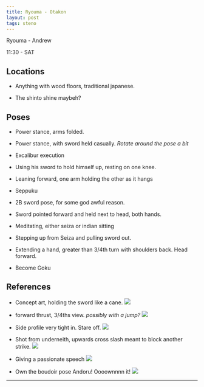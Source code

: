 ```yaml
---
title: Ryouma - Otakon
layout: post
tags: steno
---
```


Ryouma - Andrew

11:30 - SAT

## Locations

- Anything with wood floors, traditional japanese.

- The shinto shine maybeh?

## Poses

* Power stance, arms folded.

* Power stance, with sword held casually. *Rotate around the pose a bit*

* Excalibur execution

* Using his sword to hold himself up, resting on one knee.

* Leaning forward, one arm holding the other as it hangs

* Seppuku

* 2B sword pose, for some god awful reason.

* Sword pointed forward and held next to head, both hands.

* Meditating, either seiza or indian sitting

* Stepping up from Seiza and pulling sword out.

* Extending a hand, greater than 3/4th turn with shoulders back. Head forward.

* Become Goku

## References

* Concept art, holding the sword like a cane. ![](http://i.imgur.com/clMwmWw.png)

* forward thrust, 3/4ths view. *possibly with a jump?* ![](http://i.imgur.com/jCWPs0b.jpg)

* Side profile very tight in. Stare off. ![](http://i.imgur.com/wrO12hN.png)

* Shot from underneith, upwards cross slash meant to block another strike. ![](http://i.imgur.com/cweeFVI.jpg)

* Giving a passionate speech ![](http://i.imgur.com/ue0Hn2e.png)

+ Own the boudoir pose Andoru! Oooownnnn it! ![](http://i.imgur.com/4sLrP4C.png)

---